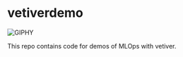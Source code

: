
# vetiverdemo

<!-- badges: start -->
<!-- badges: end -->

![GIPHY](https://media.giphy.com/media/26FLgBIJlVl6pJH0I/giphy.gif)

This repo contains code for demos of MLOps with vetiver.
